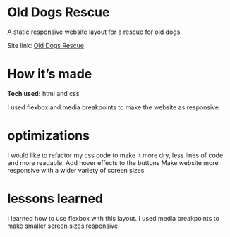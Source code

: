 # Old Dogs Rescue
A static responsive website layout for a rescue for old dogs.

Site link: <a href ="https://olddogsrescue.netlify.app"> Old Dogs Rescue </a>

# How it’s made
<b>Tech used:</b> html and css

I used flexbox and media breakpoints to make the website as responsive. 

# optimizations
I would like to refactor my css code to make it more dry, less lines of code and more readable.
Add hover effects to the buttons
Make website more responsive with a wider variety of screen sizes



# lessons learned
I learned how to use flexbox with this layout. I used media breakpoints to make smaller screen sizes responsive. 
